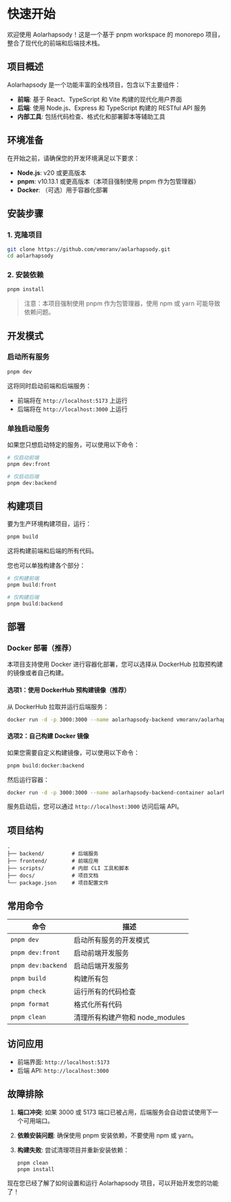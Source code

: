 # 快速开始

欢迎使用 Aolarhapsody！这是一个基于 pnpm workspace 的 monorepo 项目，整合了现代化的前端和后端技术栈。

## 项目概述

Aolarhapsody 是一个功能丰富的全栈项目，包含以下主要组件：

- **前端**: 基于 React、TypeScript 和 Vite 构建的现代化用户界面
- **后端**: 使用 Node.js、Express 和 TypeScript 构建的 RESTful API 服务
- **内部工具**: 包括代码检查、格式化和部署脚本等辅助工具

## 环境准备

在开始之前，请确保您的开发环境满足以下要求：

- **Node.js**: v20 或更高版本
- **pnpm**: v10.13.1 或更高版本（本项目强制使用 pnpm 作为包管理器）
- **Docker**: （可选）用于容器化部署

## 安装步骤

### 1. 克隆项目

```bash
git clone https://github.com/vmoranv/aolarhapsody.git
cd aolarhapsody
```

### 2. 安装依赖

```bash
pnpm install
```

> 注意：本项目强制使用 pnpm 作为包管理器，使用 npm 或 yarn 可能导致依赖问题。

## 开发模式

### 启动所有服务

```bash
pnpm dev
```

这将同时启动前端和后端服务：

- 前端将在 `http://localhost:5173` 上运行
- 后端将在 `http://localhost:3000` 上运行

### 单独启动服务

如果您只想启动特定的服务，可以使用以下命令：

```bash
# 仅启动前端
pnpm dev:front

# 仅启动后端
pnpm dev:backend
```

## 构建项目

要为生产环境构建项目，运行：

```bash
pnpm build
```

这将构建前端和后端的所有代码。

您也可以单独构建各个部分：

```bash
# 仅构建前端
pnpm build:front

# 仅构建后端
pnpm build:backend
```

## 部署

### Docker 部署（推荐）

本项目支持使用 Docker 进行容器化部署，您可以选择从 DockerHub 拉取预构建的镜像或者自己构建。

#### 选项1：使用 DockerHub 预构建镜像（推荐）

从 DockerHub 拉取并运行后端服务：

```bash
docker run -d -p 3000:3000 --name aolarhapsody-backend vmoranv/aolarhapsody-backend
```

#### 选项2：自己构建 Docker 镜像

如果您需要自定义构建镜像，可以使用以下命令：

```bash
pnpm build:docker:backend
```

然后运行容器：

```bash
docker run -d -p 3000:3000 --name aolarhapsody-backend-container aolarhapsody-backend
```

服务启动后，您可以通过 `http://localhost:3000` 访问后端 API。

## 项目结构

```
.
├── backend/         # 后端服务
├── frontend/        # 前端应用
├── scripts/         # 内部 CLI 工具和脚本
├── docs/            # 项目文档
└── package.json     # 项目配置文件
```

## 常用命令

| 命令               | 描述                            |
| ------------------ | ------------------------------- |
| `pnpm dev`         | 启动所有服务的开发模式          |
| `pnpm dev:front`   | 启动前端开发服务                |
| `pnpm dev:backend` | 启动后端开发服务                |
| `pnpm build`       | 构建所有包                      |
| `pnpm check`       | 运行所有的代码检查              |
| `pnpm format`      | 格式化所有代码                  |
| `pnpm clean`       | 清理所有构建产物和 node_modules |

## 访问应用

- 前端界面: `http://localhost:5173`
- 后端 API: `http://localhost:3000`

## 故障排除

1. **端口冲突**: 如果 3000 或 5173 端口已被占用，后端服务会自动尝试使用下一个可用端口。

2. **依赖安装问题**: 确保使用 pnpm 安装依赖，不要使用 npm 或 yarn。

3. **构建失败**: 尝试清理项目并重新安装依赖：
   ```bash
   pnpm clean
   pnpm install
   ```

现在您已经了解了如何设置和运行 Aolarhapsody 项目，可以开始开发您的功能了！
